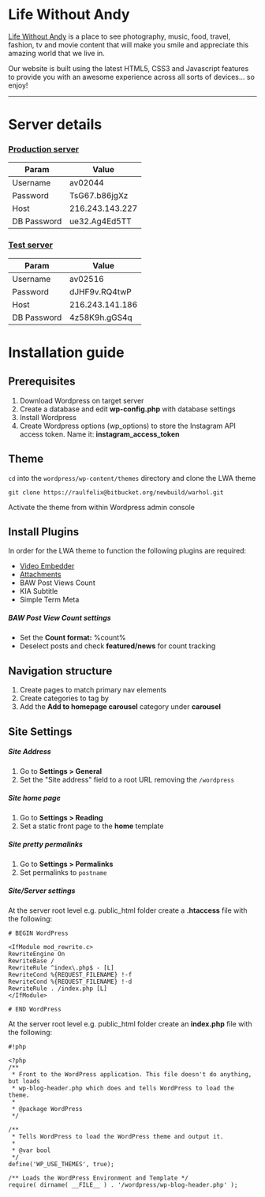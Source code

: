 Life Without Andy
======
[Life Without Andy](http://www.lifewithoutandy.com) is a place to see photography, music, food, travel, fashion, tv and movie content that will make you smile and appreciate this amazing world that we live in.

Our website is built using the latest HTML5, CSS3 and Javascript features to provide you with an awesome experience across all sorts of devices... so enjoy!

-----------------------

# Server details #

### [Production server](http://www.lifewithoutandy.com) ###

| Param            | Value                            |
| ------------------ | ------------------------------ |
| Username      | av02044                       |
| Password       | TsG67.b86jgXz            |
| Host                | 216.243.143.227         |
| DB Password | ue32.Ag4Ed5TT           |

### [Test server](http://216.243.141.186/) ###

| Param            | Value                            |
| ------------------ | ------------------------------ |
| Username      | av02516                       |
| Password       | dJHF9v.RQ4twP          |
| Host               | 216.243.141.186          |
| DB Password | 4z58K9h.gGS4q          |


# Installation guide #

## Prerequisites ##
1. Download Wordpress on target server
2. Create a database and edit **wp-config.php** with database settings
3. Install Wordpress
4. Create Wordpress options (wp_options) to store the Instagram API access token. Name it: **instagram_access_token**


## Theme ##
` cd ` into the `wordpress/wp-content/themes` directory and clone the LWA theme
``` 
git clone https://raulfelix@bitbucket.org/newbuild/warhol.git
```
Activate the theme from within Wordpress admin console

## Install Plugins ##
In order for the LWA theme to function the following plugins are required:

* [Video Embedder](http://nextgenthemes.com/plugins/advanced-responsive-video-embedder/)
* [Attachments](https://github.com/jchristopher/attachment)
* BAW Post Views Count
* KIA Subtitle
* Simple Term Meta

##### BAW Post View Count settings #####

* Set the **Count format:**  %count%
* Deselect posts and check **featured/news** for count tracking

## Navigation structure ##
1. Create pages to match primary nav elements
2. Create categories to tag by
3. Add the **Add to homepage carousel** category under **carousel**

## Site Settings ##
##### Site Address #####
1. Go to **Settings > General**
2. Set the "Site address" field to a root URL removing the `/wordpress`

##### Site home page #####
1. Go to **Settings > Reading**
2. Set a static front page to the **home** template

##### Site pretty permalinks #####
1. Go to **Settings > Permalinks**
2. Set permalinks to `postname`

##### Site/Server settings #####
At the server root level e.g. public_html folder create a **.htaccess** file with the following:

```
# BEGIN WordPress

<IfModule mod_rewrite.c>
RewriteEngine On
RewriteBase /
RewriteRule ^index\.php$ - [L]
RewriteCond %{REQUEST_FILENAME} !-f
RewriteCond %{REQUEST_FILENAME} !-d
RewriteRule . /index.php [L]
</IfModule>

# END WordPress
```

At the server root level e.g. public_html folder create an **index.php** file with the following:


```
#!php

<?php
/**
 * Front to the WordPress application. This file doesn't do anything, but loads
 * wp-blog-header.php which does and tells WordPress to load the theme.
 *
 * @package WordPress
 */

/**
 * Tells WordPress to load the WordPress theme and output it.
 *
 * @var bool
 */
define('WP_USE_THEMES', true);

/** Loads the WordPress Environment and Template */
require( dirname( __FILE__ ) . '/wordpress/wp-blog-header.php' );

```